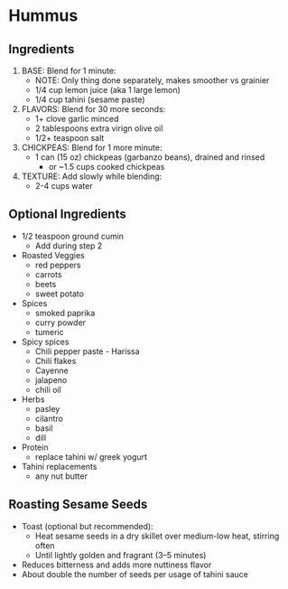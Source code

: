 # Hummus

## Ingredients

1. BASE: Blend for 1 minute:
    - NOTE: Only thing done separately, makes smoother vs grainier
    - 1/4 cup lemon juice (aka 1 large lemon)
    - 1/4 cup tahini (sesame paste)
2. FLAVORS: Blend for 30 more seconds:
    - 1+ clove garlic minced
    - 2 tablespoons extra virign olive oil
    - 1/2+ teaspoon salt
3. CHICKPEAS: Blend for 1 more minute:
    - 1 can (15 oz) chickpeas (garbanzo beans), drained and rinsed
        - or ~1.5 cups cooked chickpeas
4. TEXTURE: Add slowly while blending:
    - 2-4 cups water

## Optional Ingredients

- 1/2 teaspoon ground cumin
    - Add during step 2
- Roasted Veggies
    - red peppers
    - carrots
    - beets
    - sweet potato
- Spices
    - smoked paprika
    - curry powder
    - tumeric
- Spicy spices
    - Chili pepper paste - Harissa
    - Chili flakes
    - Cayenne
    - jalapeno
    - chili oil
- Herbs
    - pasley
    - cilantro 
    - basil
    - dill
- Protein
    - replace tahini w/ greek yogurt
- Tahini replacements
    - any nut butter

## Roasting Sesame Seeds

- Toast (optional but recommended):
    - Heat sesame seeds in a dry skillet over medium-low heat, stirring often
    - Until lightly golden and fragrant (3–5 minutes)
- Reduces bitterness and adds more nuttiness flavor
- About double the number of seeds per usage of tahini sauce
